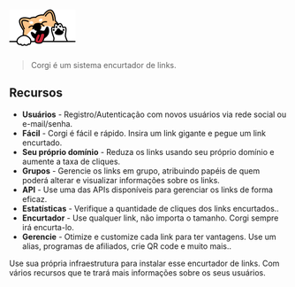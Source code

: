 # ![Corgi](.github/logo.png?raw=true "Corgi logo")

> Corgi é um sistema encurtador de links.

## Recursos

* **Usuários** - Registro/Autenticação com novos usuários via rede social ou e-mail/senha.
* **Fácil** - Corgi é fácil e rápido. Insira um link gigante e pegue um link encurtado.
* **Seu próprio domínio** - Reduza os links usando seu próprio domínio e aumente a taxa de cliques.
* **Grupos** - Gerencie os links em grupo, atribuindo papéis de quem poderá alterar e visualizar informações sobre os links.
* **API** - Use uma das APIs disponíveis para gerenciar os links de forma eficaz.
* **Estatísticas** - Verifique a quantidade de cliques dos links encurtados..
* **Encurtador** - Use qualquer link, não importa o tamanho. Corgi sempre irá encurta-lo.
* **Gerencie** - Otimize e customize cada link para ter vantagens. Use um alias, programas de afiliados, crie QR code e muito mais..

Use sua própria infraestrutura para instalar esse encurtador de links. Com vários recursos que te trará mais informações sobre os seus usuários.
